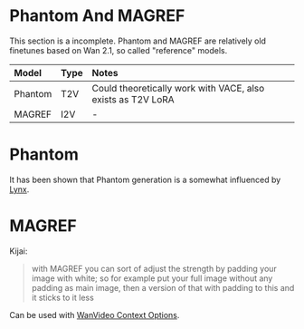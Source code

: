 # Phantom And MAGREF

This section is a incomplete. 
Phantom and MAGREF are relatively old finetunes based on Wan 2.1, so called "reference" models.

|Model|Type|Notes|
|:---|:---|:---|
|Phantom|T2V|Could theoretically work with VACE, also exists as T2V LoRA|
|MAGREF|I2V|-|

# Phantom

It has been shown that Phantom generation is a somewhat influenced by [Lynx](lynx.md).

# MAGREF

Kijai:
> with MAGREF you can sort of adjust the strength by padding your image with white;
> so for example put your full image without any padding as main image, then a version of that with padding to this and it sticks to it less

Can be used with [WanVideo Context Options](what-plugs-where/context-options.md).
